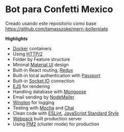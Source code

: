 # Bot para Confetti Mexico

Creado usando este repositorio como base
https://github.com/tamasszoke/mern-boilerplate

**Highlights**

- [Docker](https://www.docker.com/) containers
- Using [HTTP/2](https://http2.github.io/)
- Folder by Feature structure
- Minimal [Material UI](https://material-ui.com/) design
- Built-in React routing, [Redux](https://redux.js.org/)
- Built-in local authentication with [Passport](http://www.passportjs.org/)
- Built-in [Socket.IO](https://socket.io/) connection
- [EJS](https://ejs.co/) for rendering
- Handling database with [Mongoose](https://mongoosejs.com/)
- Email sending by [NodeMailer](https://nodemailer.com/about/)
- [Winston](https://github.com/winstonjs/winston) for logging
- Testing with [Mocha](https://mochajs.org/) and [Chai](https://www.chaijs.com/)
- Clean code with [ESLint](https://eslint.org/), [JavaScript Standard Style](https://standardjs.com/)
- [Webpack](https://webpack.js.org/) built production server
- Using [PM2](http://pm2.keymetrics.io/) (cluster mode) for production
